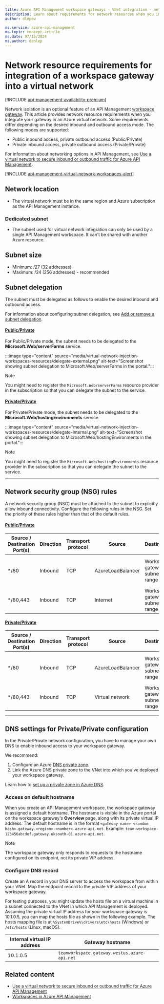 ```yaml
---
title: Azure API Management workspace gateways - VNet integration - network resources
description: Learn about requirements for network resources when you integrate your API Management workspace gateway in an Azure virtual network.
author: dlepow

ms.service: azure-api-management
ms.topic: concept-article
ms.date: 07/15/2024
ms.author: danlep
---
```


# Network resource requirements for integration of a workspace gateway into a virtual network

[!INCLUDE [api-management-availability-premium](../../includes/api-management-availability-premium.md)]

Network isolation is an optional feature of an API Management [workspace gateway](workspaces-overview.md#workspace-gateway). This article provides network resource requirements when you integrate your gateway in an Azure virtual network. Some requirements differ depending on the desired inbound and outbound access mode. The following modes are supported:

* Public inbound access, private outbound access (Public/Private)
* Private inbound access, private outbound access (Private/Private)

For information about networking options in API Management, see [Use a virtual network to secure inbound or outbound traffic for Azure API Management](virtual-network-concepts.md).

[!INCLUDE [api-management-virtual-network-workspaces-alert](../../includes/api-management-virtual-network-workspaces-alert.md)]


## Network location

* The virtual network must be in the same region and Azure subscription as the API Management instance.

### Dedicated subnet

* The subnet used for virtual network integration can only be used by a single API Management workspace. It can't be shared with another Azure resource.

## Subnet size 

* Minimum: /27 (32 addresses)
* Maximum: /24 (256 addresses) - recommended

## Subnet delegation

The subnet must be delegated as follows to enable the desired inbound and outbound access. 

For information about configuring subnet delegation, see [Add or remove a subnet delegation](../virtual-network/manage-subnet-delegation.md).

#### [Public/Private](#tab/external)


For Public/Private mode, the subnet needs to be delegated to the **Microsoft.Web/serverFarms** service.

:::image type="content" source="media/virtual-network-injection-workspaces-resources/delegate-external.png" alt-text="Screenshot showing subnet delegation to Microsoft.Web/serverFarms in the portal.":::

> [!NOTE]
> You might need to register the `Microsoft.Web/serverFarms` resource provider in the subscription so that you can delegate the subnet to the service.

#### [Private/Private](#tab/internal)

For Private/Private mode, the subnet needs to be delegated to the **Microsoft.Web/hostingEnvironments** service.

:::image type="content" source="media/virtual-network-injection-workspaces-resources/delegate-internal.png" alt-text="Screenshot showing subnet delegation to Microsoft.Web/hostingEnvironments in the portal.":::


> [!NOTE]
> You might need to register the `Microsoft.Web/hostingEnvironments` resource provider in the subscription so that you can delegate the subnet to the service.

---


## Network security group (NSG) rules

A network security group (NSG) must be attached to the subnet to explicitly allow inbound connectivity. Configure the following rules in the NSG. Set the priority of these rules higher than that of the default rules.

#### [Public/Private](#tab/external)

| Source / Destination Port(s) | Direction          | Transport protocol |   Source | Destination   | Purpose |
|------------------------------|--------------------|--------------------|---------------------------------------|----------------------------------|-----------|
| */80                          | Inbound            | TCP                | AzureLoadBalancer | Workspace gateway subnet range                           | Allow internal health ping traffic     |
| */80,443 | Inbound | TCP | Internet | Workspace gateway subnet range | Allow inbound traffic |

#### [Private/Private](#tab/internal)

| Source / Destination Port(s) | Direction          | Transport protocol |   Source | Destination   | Purpose |
|------------------------------|--------------------|--------------------|---------------------------------------|----------------------------------|-----------|
| */80                          | Inbound            | TCP                | AzureLoadBalancer | Workspace gateway subnet range                           | Allow internal health ping traffic     |
| */80,443 | Inbound | TCP | Virtual network | Workspace gateway subnet range | Allow inbound traffic |

---

## DNS settings for Private/Private configuration

In the Private/Private network configuration, you have to manage your own DNS to enable inbound access to your workspace gateway. 

We recommend:

1. Configure an Azure [DNS private zone](../dns/private-dns-overview.md).
1. Link the Azure DNS private zone to the VNet into which you've deployed your workspace gateway. 

Learn how to [set up a private zone in Azure DNS](../dns/private-dns-getstarted-portal.md).


### Access on default hostname

When you create an API Management workspace, the workspace gateway is assigned a default hostname. The hostname is visible in the Azure portal on the workspace gateway's **Overview** page, along with its private virtual IP address. The default hostname is in the format `<gateway-name>-<random hash>.gateway.<region>-<number>.azure-api.net`. Example: `team-workspace-123456abcdef.gateway.uksouth-01.azure-api.net`.

> [!NOTE]
> The workspace gateway only responds to requests to the hostname configured on its endpoint, not its private VIP address. 

### Configure DNS record

Create an A record in your DNS server to access the workspace from within your VNet. Map the endpoint record to the private VIP address of your workspace gateway.

For testing purposes, you might update the hosts file on a virtual machine in a subnet connected to the VNet in which API Management is deployed. Assuming the private virtual IP address for your workspace gateway is 10.1.0.5, you can map the hosts file as shown in the following example. The hosts mapping file is at  `%SystemDrive%\drivers\etc\hosts` (Windows) or `/etc/hosts` (Linux, macOS). 

| Internal virtual IP address | Gateway hostname |
| ----- | ----- |
| 10.1.0.5 | `teamworkspace.gateway.westus.azure-api.net` |


## Related content

* [Use a virtual network to secure inbound or outbound traffic for Azure API Management](virtual-network-concepts.md)
* [Workspaces in Azure API Management](workspaces-overview.md)





